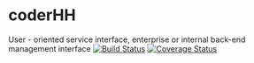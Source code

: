 # coderHH
User - oriented service interface, enterprise or internal back-end management interface 
[![Build Status](https://travis-ci.com/username/repo-name.svg?branch=main)](https://travis-ci.com/coderHH)
[![Coverage Status](https://coveralls.io/repos/github/username/repo-name/badge.svg?branch=main)](https://coveralls.io/github/username/repo-name?branch=main)
